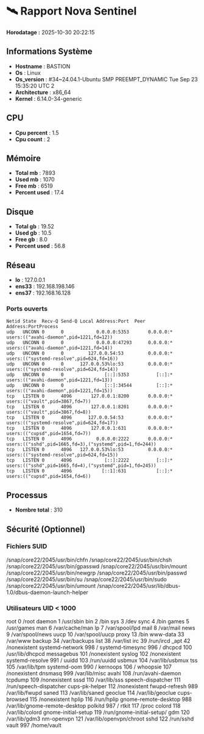 # 🛰️ Rapport Nova Sentinel

**Horodatage :** 2025-10-30 20:22:15

## Informations Système
- **Hostname** : BASTION
- **Os** : Linux
- **Os_version** : #34~24.04.1-Ubuntu SMP PREEMPT_DYNAMIC Tue Sep 23 15:35:20 UTC 2
- **Architecture** : x86_64
- **Kernel** : 6.14.0-34-generic

## CPU
- **Cpu percent** : 1.5
- **Cpu count** : 2

## Mémoire
- **Total mb** : 7893
- **Used mb** : 1070
- **Free mb** : 6519
- **Percent used** : 17.4

## Disque
- **Total gb** : 19.52
- **Used gb** : 10.5
- **Free gb** : 8.0
- **Percent used** : 56.8

## Réseau
- **lo** : 127.0.0.1
- **ens33** : 192.168.198.146
- **ens37** : 192.168.16.128

### Ports ouverts
```
Netid State  Recv-Q Send-Q Local Address:Port  Peer Address:PortProcess                                                 
udp   UNCONN 0      0            0.0.0.0:5353       0.0.0.0:*    users:(("avahi-daemon",pid=1221,fd=12))                
udp   UNCONN 0      0            0.0.0.0:47293      0.0.0.0:*    users:(("avahi-daemon",pid=1221,fd=14))                
udp   UNCONN 0      0         127.0.0.54:53         0.0.0.0:*    users:(("systemd-resolve",pid=624,fd=16))              
udp   UNCONN 0      0      127.0.0.53%lo:53         0.0.0.0:*    users:(("systemd-resolve",pid=624,fd=14))              
udp   UNCONN 0      0               [::]:5353          [::]:*    users:(("avahi-daemon",pid=1221,fd=13))                
udp   UNCONN 0      0               [::]:34544         [::]:*    users:(("avahi-daemon",pid=1221,fd=15))                
tcp   LISTEN 0      4096       127.0.0.1:8200       0.0.0.0:*    users:(("vault",pid=3867,fd=7))                        
tcp   LISTEN 0      4096       127.0.0.1:8201       0.0.0.0:*    users:(("vault",pid=3867,fd=8))                        
tcp   LISTEN 0      4096      127.0.0.54:53         0.0.0.0:*    users:(("systemd-resolve",pid=624,fd=17))              
tcp   LISTEN 0      4096       127.0.0.1:631        0.0.0.0:*    users:(("cupsd",pid=1654,fd=7))                        
tcp   LISTEN 0      4096         0.0.0.0:2222       0.0.0.0:*    users:(("sshd",pid=1665,fd=3),("systemd",pid=1,fd=244))
tcp   LISTEN 0      4096   127.0.0.53%lo:53         0.0.0.0:*    users:(("systemd-resolve",pid=624,fd=15))              
tcp   LISTEN 0      4096            [::]:2222          [::]:*    users:(("sshd",pid=1665,fd=4),("systemd",pid=1,fd=245))
tcp   LISTEN 0      4096           [::1]:631           [::]:*    users:(("cupsd",pid=1654,fd=6))                        

```

## Processus
- **Nombre total** : 310

## Sécurité (Optionnel)
### Fichiers SUID
/snap/core22/2045/usr/bin/chfn
/snap/core22/2045/usr/bin/chsh
/snap/core22/2045/usr/bin/gpasswd
/snap/core22/2045/usr/bin/mount
/snap/core22/2045/usr/bin/newgrp
/snap/core22/2045/usr/bin/passwd
/snap/core22/2045/usr/bin/su
/snap/core22/2045/usr/bin/sudo
/snap/core22/2045/usr/bin/umount
/snap/core22/2045/usr/lib/dbus-1.0/dbus-daemon-launch-helper

### Utilisateurs UID < 1000
root 0 /root
daemon 1 /usr/sbin
bin 2 /bin
sys 3 /dev
sync 4 /bin
games 5 /usr/games
man 6 /var/cache/man
lp 7 /var/spool/lpd
mail 8 /var/mail
news 9 /var/spool/news
uucp 10 /var/spool/uucp
proxy 13 /bin
www-data 33 /var/www
backup 34 /var/backups
list 38 /var/list
irc 39 /run/ircd
_apt 42 /nonexistent
systemd-network 998 /
systemd-timesync 996 /
dhcpcd 100 /usr/lib/dhcpcd
messagebus 101 /nonexistent
syslog 102 /nonexistent
systemd-resolve 991 /
uuidd 103 /run/uuidd
usbmux 104 /var/lib/usbmux
tss 105 /var/lib/tpm
systemd-oom 990 /
kernoops 106 /
whoopsie 107 /nonexistent
dnsmasq 999 /var/lib/misc
avahi 108 /run/avahi-daemon
tcpdump 109 /nonexistent
sssd 110 /var/lib/sss
speech-dispatcher 111 /run/speech-dispatcher
cups-pk-helper 112 /nonexistent
fwupd-refresh 989 /var/lib/fwupd
saned 113 /var/lib/saned
geoclue 114 /var/lib/geoclue
cups-browsed 115 /nonexistent
hplip 116 /run/hplip
gnome-remote-desktop 988 /var/lib/gnome-remote-desktop
polkitd 987 /
rtkit 117 /proc
colord 118 /var/lib/colord
gnome-initial-setup 119 /run/gnome-initial-setup/
gdm 120 /var/lib/gdm3
nm-openvpn 121 /var/lib/openvpn/chroot
sshd 122 /run/sshd
vault 997 /home/vault
